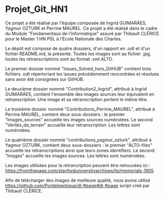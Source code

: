 # Projet_Git_HN1

Ce projet a été réalisé par l'équipe composée de Ingrid GUIMARÃES, Yagmur OZTURK et Perrine MAUREL.
Ce projet a été réalisé dans le cadre du Module "Fondamentaux de l’informatique" assuré par Thibault CLÉRICE pour le Master 1 HN PSL à l'Ecole Nationale des Chartes.

Le dépôt est composé de quatre dossiers, d'un rapport en .odt et d'un fichier README.md, la présente. Toutes les images sont au fichier .jpg, toutes les retranscriptions sont au format .xml ALTO.

Le premier dossier nommé "Issues_Solved_hors_GitHUB" contient trois fichiers .odt répertoriant les issues précédemment rencontrées et résolues sans avoir été consignées sur GitHUB.

Le deuxième dossier nommé "Contribution2_Ingrid", attribué à Ingrid GUIMARÃES, contient l'ensemble des images sources leur équivalent en retranscription. Une image et sa retranscription portent le même titre.

Le troisième dossier nommé "Contributions_Perrine_MAUREL", attribué à Perrine MAUREL, contient deux sous-dossiers : le premier "Images_sources" accueille les images sources numérotées. Le second "Vérités_de_terrain" accueille leur retranscription. Les lettres sont numérotées.

Le quatrième dossier nommé "contributions_yagmur_ozturk", attribué à Yagmur OZTURK, contient deux sous-dossiers : le premier "ALTO-files" accueille les retranscriptions ainsi que leurs zones identifiers. Le second "Images" accueille les images sources. Les lettres sont numérotées.

Les images utilisées pour la retrancription peuvent être retrouvées ici : https://fromthepage.com/stanforduniversityarchives/jls/memorials-1905

Afin de télécharger des images de meilleure qualité, nous avons utilisé https://github.com/PonteIneptique/dl-ftpage#dl-ftpage script créé par Thibault CLÉRICE.
